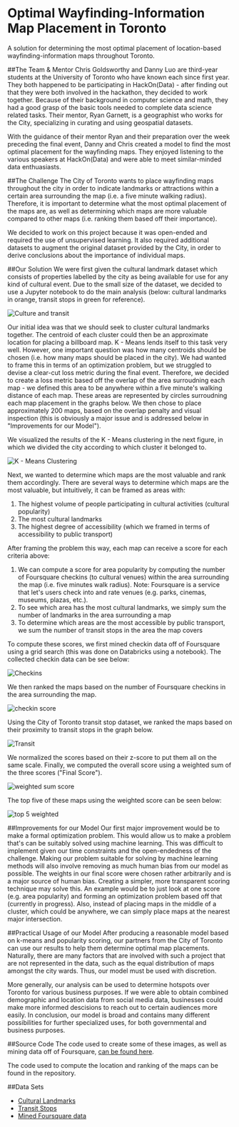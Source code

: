 # Optimal Wayfinding-Information Map Placement in Toronto
A solution for determining the most optimal placement of location-based wayfinding-information maps throughout Toronto.

##The Team & Mentor
Chris Goldsworthy and Danny Luo are third-year students at the University of Toronto who have known each since first year. They both happened to be participating in HackOn(Data) - after finding out that they were both involved in the hackathon, they decided to work together.  Because of their background in computer science and math, they had a good grasp of the basic tools needed to complete data science related tasks. Their mentor, Ryan Garnett, is a geographist who works for the City, specializing in curating and using geospatial datasets.

With the guidance of their mentor Ryan and their preparation over the week preceding the final event, Danny and Chris created a model to find the most optimal placement for the wayfinding maps.  They enjoyed listening to the various speakers at HackOn(Data) and were able to meet similar-minded data enthuasiasts. 

##The Challenge
The City of Toronto wants to place wayfinding maps throughout the city in order to indicate landmarks or attractions within a certain area surrounding the map (i.e. a five minute walking radius).  Therefore, it is important to determine what the most optimal placement of the maps are, as well as determining which maps are more valuable compared to other maps (i.e. ranking them based off their importance).

We decided to work on this project because it was open-ended and required the use of unsupervised learning. It also required additional datasets to augment the original dataset provided by the City, in order to derive conclusions about the importance of individual maps. 

##Our Solution
We were first given the cultural landmark dataset which consists of properties labelled by the city as being available for use for any kind of cultural event. Due to the small size of the dataset, we decided to use a Jupyter notebook to do the main analysis (below: cultural landmarks in orange, transit stops in green for reference).  

![Culture and transit](https://raw.githubusercontent.com/c4goldsw/billboardPlacementTO/master/images/culturalLandmarks.png)

Our initial idea was that we should seek to cluster cultural landmarks together.  The centroid of each cluster could then be an approximate location for placing a billboard map.  K - Means lends itself to this task very well.  However, one important question was how many centroids should be chosen (i.e. how many maps should be placed in the city).  We had wanted to frame this in terms of an optimization problem, but we struggled to devise a clear-cut loss metric during the final event.  Therefore, we decided to create a loss metric based off the overlap of the area surroudning each map - we defined this area to be anywhere within a five minute's walking distance of each map.  These areas are represented by circles surroudning each map placement in the graphs below.  We then chose to place approximately 200 maps, based on the overlap penalty and visual inspection (this is obviously a major issue and is addressed below in "Improvements for our Model").

We visualized the results of the K - Means clustering in the next figure, in which we divided the city according to which cluster it belonged to.

![K - Means Clustering](https://raw.githubusercontent.com/c4goldsw/billboardPlacementTO/a2a498dc4ffd27e0c370efeb43a4578f06483e0b/images/kmeansRegion.png)

Next, we wanted to determine which maps are the most valuable and rank them accordingly.  There are several ways to determine which maps are the most valuable, but intuitively, it can be framed as areas with:

1. The highest volume of people participating in cultural activities (cultural popularity)
2. The most cultural landmarks
3. The highest degree of accessibility (which we framed in terms of accessibility to public transport)

After framing the problem this way, each map can receive a score for each criteria above:

1. We can compute a score for area popularity by computing the number of Foursquare checkins (to cultural venues) within the area surrounding the map (i.e. five minutes walk radius).  Note: Foursquare is a service that let's users check into and rate venues (e.g. parks, cinemas, museums, plazas, etc.).
2. To see which area has the most cultural landmarks, we simply sum the number of landmarks in the area surrounding a map
3. To determine which areas are the most accessible by public transport, we sum the number of transit stops in the area the map covers

To compute these scores, we first mined checkin data off of Foursquare using a grid search (this was done on Databricks using a notebook).  The collected checkin data can be see below:

![Checkins](https://github.com/c4goldsw/billboardPlacementTO/blob/a2a498dc4ffd27e0c370efeb43a4578f06483e0b/images/checkins.png)

We then ranked the maps based on the number of Foursquare checkins in the area surrounding the map.

![checkin score](https://raw.githubusercontent.com/c4goldsw/billboardPlacementTO/master/images/checkinScore.png)

Using the City of Toronto transit stop dataset, we ranked the maps based on their proximity to transit stops in the graph below.

![Transit](https://raw.githubusercontent.com/c4goldsw/billboardPlacementTO/a2a498dc4ffd27e0c370efeb43a4578f06483e0b/images/transitScore.png)

We normalized the scores based on their z-score to put them all on the same scale. Finally, we computed the overall score using a weighted sum of the three scores ("Final Score").

![weighted sum score](https://raw.githubusercontent.com/c4goldsw/billboardPlacementTO/master/images/finalScore.png)

The top five of these maps using the weighted score can be seen below:

![top 5 weighted](https://raw.githubusercontent.com/c4goldsw/billboardPlacementTO/master/images/finalScoreTop5.png)

##Improvements for our Model
Our first major improvement would be to make a formal optimization problem. This would allow us to make a problem that's can be suitably solved using machine learning. This was difficult to implement given our time constraints and the open-endedness of the challenge. Making our problem suitable for solving by machine learning methods will also involve removing as much human bias from our model as possible.  The weights in our final score were chosen rather arbitrarily and is a major source of human bias.  Creating a simpler, more transparent scoring technique may solve this.  An example would be to just look at one score (e.g. area popularity) and forming an optimization problem based off that (currently in progress).  Also, instead of placing maps in the middle of a cluster, which could be anywhere, we can simply place maps at the nearest major intersection. 

##Practical Usage of our Model
After producing a reasonable model based on k-means and popularity scoring, our partners from the City of Toronto can use our results to help them determine optimal map placements. Naturally, there are many factors that are involved with such a project that are not represented in the data, such as the equal distribution of maps amongst the city wards. Thus, our model must be used with discretion. 

More generally, our analysis can be used to determine hotspots over Toronto for various business purposes. If we were able to obtain combined demographic and location data from social media data, businesses could make more informed descisions to reach out to certain audiences more easily. In conclusion, our model is broad and contains many different possibilities for further specialized uses, for both governmental and business purposes. 

##Source Code
The code used to create some of these images, as well as mining data off of Foursquare, [can be found here](https://databricks-prod-cloudfront.cloud.databricks.com/public/4027ec902e239c93eaaa8714f173bcfc/3369275223907376/2553738767828155/6070394398366266/latest.html).

The code used to compute the location and ranking of the maps can be found 
in the repository.

##Data Sets
* [Cultural Landmarks](http://tranquant.com/datasource-detail/b9bcabac-a037-4bdc-9b81-f4d1fe03f47b)
* [Transit Stops](http://www1.toronto.ca/wps/portal/contentonly?vgnextoid=96f236899e02b210VgnVCM1000003dd60f89RCRD)
* [Mined Foursquare data](https://github.com/c4goldsw/billboardPlacementTO/blob/master/code/checkins_final.txt)
